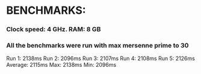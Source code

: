 # BENCHMARKS:
### Clock speed: 4 GHz. RAM: 8 GB
### All the benchmarks were run with max mersenne prime to 30
Run 1: 2138ms
Run 2: 2096ms
Run 3: 2107ms
Run 4: 2108ms
Run 5: 2126ms
Average: 2115ms
Max: 2138ms
Min: 2096ms
